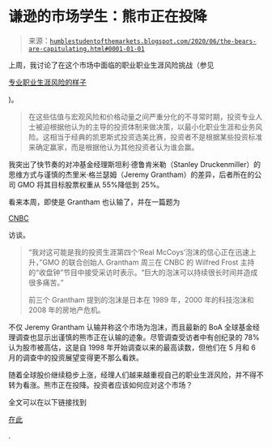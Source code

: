 <!--yml

分类：未分类

日期：2024-05-18 02:15:41

-->

# 谦逊的市场学生：熊市正在投降

> 来源：[`humblestudentofthemarkets.blogspot.com/2020/06/the-bears-are-capitulating.html#0001-01-01`](https://humblestudentofthemarkets.blogspot.com/2020/06/the-bears-are-capitulating.html#0001-01-01)

上周，我讨论了在这个市场中面临的职业职业生涯风险挑战（参见

[专业职业生涯风险的样子](https://humblestudentofthemarkets.com/2020/06/13/what-professional-career-risk-looks-like/)

)。

> 在这些估值与宏观风险和价格动量之间严重分化的不寻常时期，投资专业人士被迫根据他认为的主导的投资体制来做决策，以最小化职业生涯和业务风险。这相当于经典的凯恩斯式投资选美比赛，投资者不是根据某些投资标准来确定赢家，而是根据他认为其他投资者认为谁会赢。

我突出了快节奏的对冲基金经理斯坦利·德鲁肯米勒（Stanley Druckenmiller）的思维方式与谨慎的杰里米·格兰瑟姆（Jeremy Grantham）的差异，后者所在的公司 GMO 将其目标股票权重从 55%降低到 25%。

看来本周，即使是 Grantham 也认输了，并在一篇题为

[CNBC](https://www.cnbc.com/2020/06/17/jeremy-grantham-says-this-may-be-the-4th-major-market-bubble-of-his-career.html)

访谈。

> “我对这可能是我的投资生涯第四个‘Real McCoys’泡沫的信心正在迅速上升，”GMO 的联合创始人 Grantham 周三在 CNBC 的 Wilfred Frost 主持的“收盘钟”节目中接受采访时表示。“巨大的泡沫可以持续很长时间并造成很多痛苦。”
> 
> 前三个 Grantham 提到的泡沫是日本在 1989 年，2000 年的科技泡沫和 2008 年的房地产危机。

不仅 Jeremy Grantham 认输并称这个市场为泡沫，而且最新的 BoA 全球基金经理调查也显示出谨慎的熊市正在认输的迹象。尽管调查受访者中有创纪录的 78%认为股市被高估，这是自 1998 年开始调查以来的最高读数，但他们在 5 月和 6 月的调查中的投资展望变得更不那么看跌。

随着全球股价继续稳步上涨，经理人们越来越重视自己的职业生涯风险，并不得不转为看涨。熊市正在投降。投资者应该如何应对这个市场？

全文可以在以下链接找到

[在此](https://humblestudentofthemarkets.com/2020/06/20/the-bears-are-capitulating/)

.
